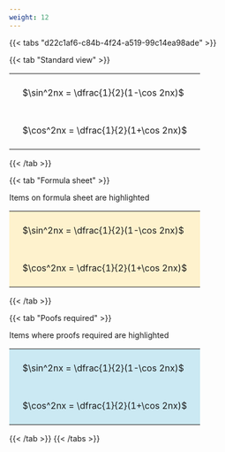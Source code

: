 ```yaml
---
weight: 12
---
```


{{< tabs "d22c1af6-c84b-4f24-a519-99c14ea98ade" >}}

{{< tab "Standard view" >}}

<style type="text/css">
#T_fc444 th.col_heading {
  text-align: left;
  font-size: 1em;
}
#T_fc444 td {
  text-align: left;
  font-size: 1em;
  padding: 1.5em;
}
</style>
<table id="T_fc444">
  <thead>
  </thead>
  <tbody>
    <tr>
      <td id="T_fc444_row0_col0" class="data row0 col0" >$\sin^2nx = \dfrac{1}{2}(1-\cos 2nx)$</td>
    </tr>
    <tr>
      <td id="T_fc444_row1_col0" class="data row1 col0" >$\cos^2nx = \dfrac{1}{2}(1+\cos 2nx)$</td>
    </tr>
  </tbody>
</table>
{{< /tab >}}

{{< tab "Formula sheet" >}}

Items on formula sheet are highlighted 
<br>
<style type="text/css">
#T_b6d00 th.col_heading {
  text-align: left;
  font-size: 1em;
}
#T_b6d00 td {
  text-align: left;
  font-size: 1em;
  padding: 1.5em;
}
#T_b6d00_row0_col0, #T_b6d00_row1_col0 {
  background-color: rgba(255,194,10, 0.2);
}
</style>
<table id="T_b6d00">
  <thead>
  </thead>
  <tbody>
    <tr>
      <td id="T_b6d00_row0_col0" class="data row0 col0" >$\sin^2nx = \dfrac{1}{2}(1-\cos 2nx)$</td>
    </tr>
    <tr>
      <td id="T_b6d00_row1_col0" class="data row1 col0" >$\cos^2nx = \dfrac{1}{2}(1+\cos 2nx)$</td>
    </tr>
  </tbody>
</table>
{{< /tab >}}

{{< tab "Poofs required" >}}

Items where proofs required are highlighted 
<br>
<style type="text/css">
#T_8d516 th.col_heading {
  text-align: left;
  font-size: 1em;
}
#T_8d516 td {
  text-align: left;
  font-size: 1em;
  padding: 1.5em;
}
#T_8d516_row0_col0, #T_8d516_row1_col0 {
  background-color: rgba(0,150,200, 0.2);
}
</style>
<table id="T_8d516">
  <thead>
  </thead>
  <tbody>
    <tr>
      <td id="T_8d516_row0_col0" class="data row0 col0" >$\sin^2nx = \dfrac{1}{2}(1-\cos 2nx)$</td>
    </tr>
    <tr>
      <td id="T_8d516_row1_col0" class="data row1 col0" >$\cos^2nx = \dfrac{1}{2}(1+\cos 2nx)$</td>
    </tr>
  </tbody>
</table>
{{< /tab >}}
{{< /tabs >}}